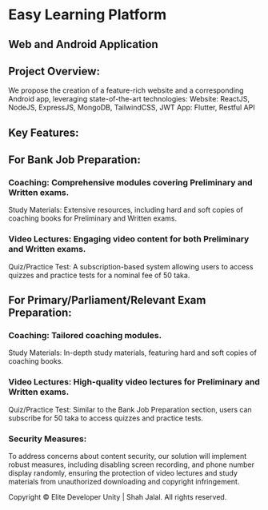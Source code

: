 # Easy Learning Platform

## Web and Android Application

## Project Overview:
We propose the creation of a feature-rich website and a corresponding Android app, leveraging state-of-the-art technologies:
Website: ReactJS, NodeJS, ExpressJS, MongoDB, TailwindCSS, JWT
App: Flutter, Restful API

## Key Features:
## For Bank Job Preparation:
### Coaching: Comprehensive modules covering Preliminary and Written exams.
Study Materials: Extensive resources, including hard and soft copies of coaching books for Preliminary and Written exams.
### Video Lectures: Engaging video content for both Preliminary and Written exams.
Quiz/Practice Test: A subscription-based system allowing users to access quizzes and practice tests for a nominal fee of 50 taka.

## For Primary/Parliament/Relevant Exam Preparation:
### Coaching: Tailored coaching modules.
Study Materials: In-depth study materials, featuring hard and soft copies of coaching books.
### Video Lectures: High-quality video lectures for Preliminary and Written exams.
Quiz/Practice Test: Similar to the Bank Job Preparation section, users can subscribe for 50 taka to access quizzes and practice tests.

### Security Measures:
To address concerns about content security, our solution will implement robust measures, including disabling screen recording, and phone number display randomly, ensuring the protection of video lectures and study materials from unauthorized downloading and copyright infringement.


Copyright © Elite Developer Unity | Shah Jalal. All rights reserved.